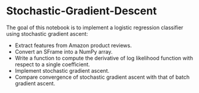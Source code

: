 # Stochastic-Gradient-Descent

The goal of this notebook is to implement a logistic regression classifier using stochastic gradient ascent:

 * Extract features from Amazon product reviews.
 * Convert an SFrame into a NumPy array.
 * Write a function to compute the derivative of log likelihood function with respect to a single coefficient.
 * Implement stochastic gradient ascent.
 * Compare convergence of stochastic gradient ascent with that of batch gradient ascent.
